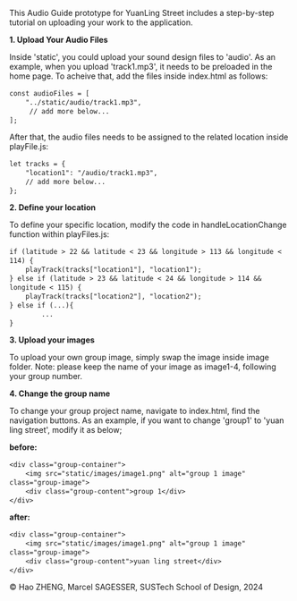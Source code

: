 This Audio Guide prototype for YuanLing Street includes a step-by-step tutorial on uploading your work to the application.

**1. Upload Your Audio Files**

Inside 'static', you could upload your sound design files to 'audio'. As an example, when you upload 'track1.mp3', it needs to be preloaded in the home page. To acheive that, add the files inside index.html as follows:

    const audioFiles = [
        "../static/audio/track1.mp3",
         // add more below...   
    ];

After that, the audio files needs to be assigned to the related location inside playFile.js:

    let tracks = {
        "location1": "/audio/track1.mp3",
        // add more below...
    };

**2. Define your location**

To define your specific location, modify the code in handleLocationChange function within playFiles.js:    
    
    if (latitude > 22 && latitude < 23 && longitude > 113 && longitude < 114) {
        playTrack(tracks["location1"], "location1");        
    } else if (latitude > 23 && latitude < 24 && longitude > 114 && longitude < 115) {
        playTrack(tracks["location2"], "location2");        
    } else if (...){
            ...        
    }
    
**3. Upload your images**

To upload your own group image, simply swap the image inside image folder. Note: please keep the name of your image as image1-4, following your group number.

**4. Change the group name**

To change your group project name, navigate to index.html, find the navigation buttons. As an example, if you want to change 'group1' to 'yuan ling street', modify it as below;

**before:**

    <div class="group-container">
        <img src="static/images/image1.png" alt="group 1 image" class="group-image">
        <div class="group-content">group 1</div>
    </div>
    


**after:**

    <div class="group-container">
        <img src="static/images/image1.png" alt="group 1 image" class="group-image">
        <div class="group-content">yuan ling street</div>
    </div>



© Hao ZHENG, Marcel SAGESSER, SUSTech School of Design, 2024

